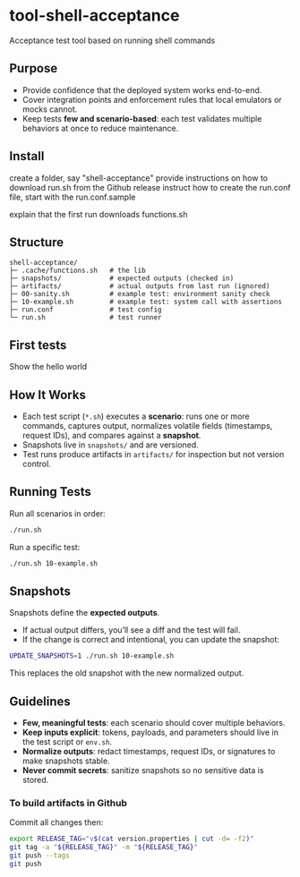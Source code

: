 # tool-shell-acceptance
Acceptance test tool based on running shell commands

## Purpose

- Provide confidence that the deployed system works end-to-end.
- Cover integration points and enforcement rules that local emulators or mocks cannot.
- Keep tests **few and scenario-based**: each test validates multiple behaviors at once to reduce maintenance.

## Install 

create a folder, say "shell-acceptance"
provide instructions on how to download run.sh from the Github release
instruct how to create the run.conf file, start with the run.conf.sample

explain that the first run downloads functions.sh


## Structure

```
shell-acceptance/
├─ .cache/functions.sh   # the lib
├─ snapshots/            # expected outputs (checked in)
├─ artifacts/            # actual outputs from last run (ignored)
├─ 00-sanity.sh          # example test: environment sanity check
├─ 10-example.sh         # example test: system call with assertions
├─ run.conf              # test config
└─ run.sh                # test runner
```

## First tests

Show the hello world

## How It Works

- Each test script (`*.sh`) executes a **scenario**: runs one or more commands, captures output, normalizes volatile fields (timestamps, request IDs), and compares against a **snapshot**.
- Snapshots live in `snapshots/` and are versioned.
- Test runs produce artifacts in `artifacts/` for inspection but not version control.

## Running Tests

Run all scenarios in order:

```bash
./run.sh
```

Run a specific test:

```bash
./run.sh 10-example.sh
```

## Snapshots

Snapshots define the **expected outputs**.
- If actual output differs, you’ll see a diff and the test will fail.
- If the change is correct and intentional, you can update the snapshot:

```bash
UPDATE_SNAPSHOTS=1 ./run.sh 10-example.sh
```

This replaces the old snapshot with the new normalized output.

## Guidelines

- **Few, meaningful tests**: each scenario should cover multiple behaviors.
- **Keep inputs explicit**: tokens, payloads, and parameters should live in the test script or `env.sh`.
- **Normalize outputs**: redact timestamps, request IDs, or signatures to make snapshots stable.
- **Never commit secrets**: sanitize snapshots so no sensitive data is stored.


### To build artifacts in Github

Commit all changes then:
```bash
export RELEASE_TAG="v$(cat version.properties | cut -d= -f2)"
git tag -a "${RELEASE_TAG}" -m "${RELEASE_TAG}"
git push --tags
git push
```